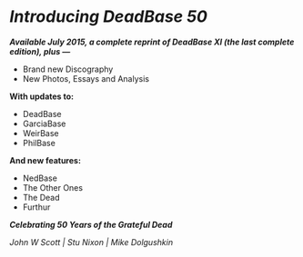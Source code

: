 
# _Introducing DeadBase 50_

_**Available July 2015, a complete reprint of DeadBase XI (the last complete edition), plus —**_
- Brand new Discography
- New Photos, Essays and Analysis

**With updates to:**
- DeadBase
- GarciaBase
- WeirBase
- PhilBase

**And new features:**
- NedBase
- The Other Ones
- The Dead
- Furthur

_**Celebrating 50 Years of the Grateful Dead**_

_John W Scott | Stu Nixon | Mike Dolgushkin_
